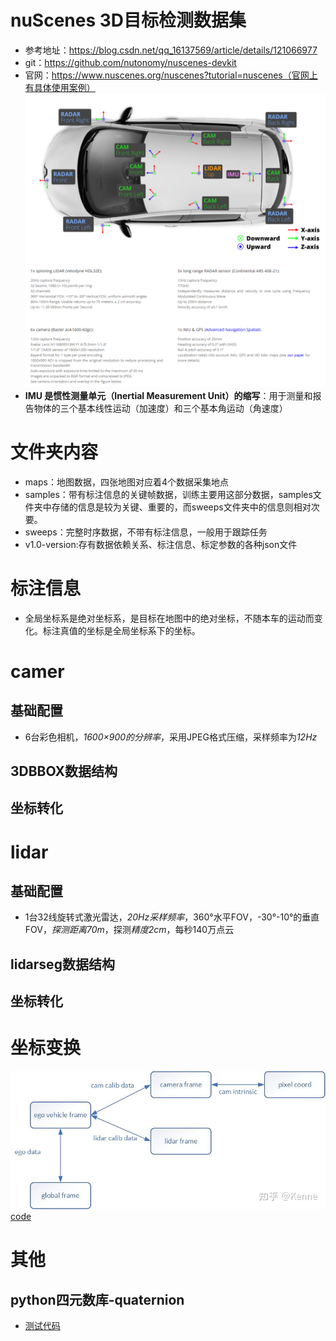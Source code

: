 nuScenes 3D目标检测数据集
===
- 参考地址：https://blog.csdn.net/qq_16137569/article/details/121066977
- git：https://github.com/nutonomy/nuscenes-devkit
- 官网：https://www.nuscenes.org/nuscenes?tutorial=nuscenes（官网上有具体使用案例）
![image](./nuscenes各传感器坐标系.png)
- **IMU 是惯性测量单元（Inertial Measurement Unit）的缩写**：用于测量和报告物体的三个基本线性运动（加速度）和三个基本角运动（角速度）
# 文件夹内容
- maps：地图数据，四张地图对应着4个数据采集地点
- samples：带有标注信息的关键帧数据，训练主要用这部分数据，samples文件夹中存储的信息是较为关键、重要的，而sweeps文件夹中的信息则相对次要。
- sweeps：完整时序数据，不带有标注信息，一般用于跟踪任务
- v1.0-version:存有数据依赖关系、标注信息、标定参数的各种json文件
# 标注信息
- 全局坐标系是绝对坐标系，是目标在地图中的绝对坐标，不随本车的运动而变化。标注真值的坐标是全局坐标系下的坐标。
# camer
## 基础配置
- 6台彩色相机，*1600×900的分辨率*，采用JPEG格式压缩，采样频率为*12Hz*
## 3DBBOX数据结构
## 坐标转化
# lidar
## 基础配置
- 1台32线旋转式激光雷达，*20Hz采样频率*，360°水平FOV，-30°-10°的垂直FOV，*探测距离70m*，探测*精度2cm*，每秒140万点云
## lidarseg数据结构
## 坐标转化
# 坐标变换
![image](./nuscenes坐标系变换关系.jpg)
[code](./nuscenes_bbox坐标变换.py)


# 其他
## python四元数库-quaternion
- [测试代码](./pyquaternion_test.py)
